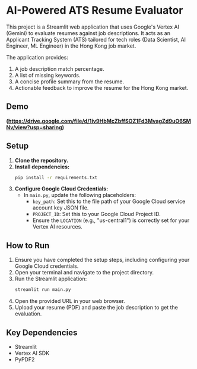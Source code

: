 # AI-Powered ATS Resume Evaluator

This project is a Streamlit web application that uses Google's Vertex AI (Gemini) to evaluate resumes against job descriptions. It acts as an Applicant Tracking System (ATS) tailored for tech roles (Data Scientist, AI Engineer, ML Engineer) in the Hong Kong job market.

The application provides:
1.  A job description match percentage.
2.  A list of missing keywords.
3.  A concise profile summary from the resume.
4.  Actionable feedback to improve the resume for the Hong Kong market.

## Demo

**(https://drive.google.com/file/d/1iv9HbMcZbffSOZ1Fd3MvagZd9uO6SMNv/view?usp=sharing)**

## Setup

1.  **Clone the repository.**
2.  **Install dependencies:**
    ```bash
    pip install -r requirements.txt
    ```
3.  **Configure Google Cloud Credentials:**
    * In `main.py`, update the following placeholders:
        * `key_path`: Set this to the file path of your Google Cloud service account key JSON file.
        * `PROJECT_ID`: Set this to your Google Cloud Project ID.
        * Ensure the `LOCATION` (e.g., "us-central1") is correctly set for your Vertex AI resources.

## How to Run

1.  Ensure you have completed the setup steps, including configuring your Google Cloud credentials.
2.  Open your terminal and navigate to the project directory.
3.  Run the Streamlit application:
    ```bash
    streamlit run main.py
    ```
4.  Open the provided URL in your web browser.
5.  Upload your resume (PDF) and paste the job description to get the evaluation.

## Key Dependencies

* Streamlit
* Vertex AI SDK
* PyPDF2